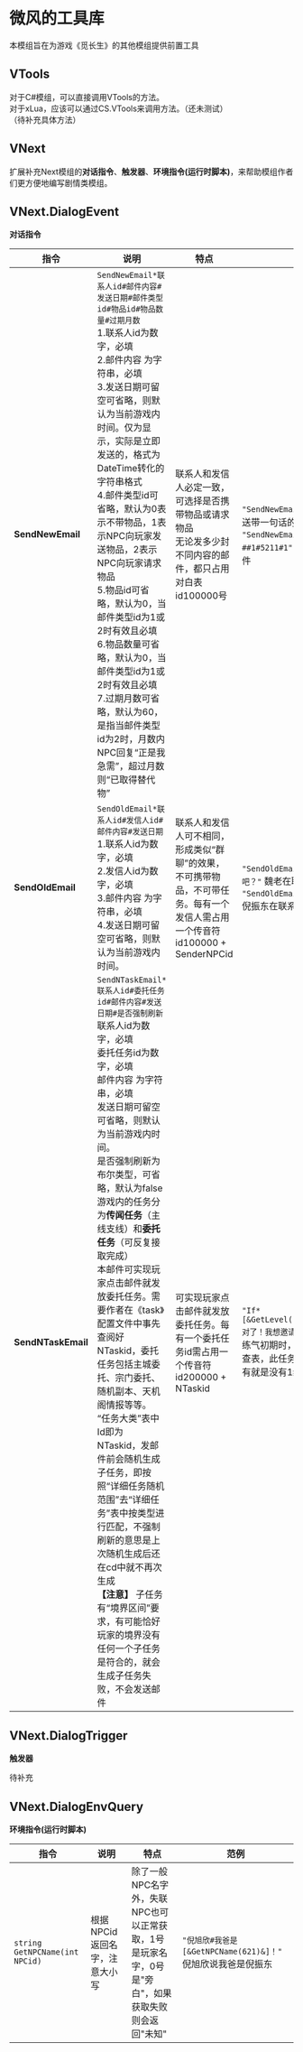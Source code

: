 # 微风的工具库
本模组旨在为游戏《觅长生》的其他模组提供前置工具

## VTools
对于C#模组，可以直接调用VTools的方法。<br>
对于xLua，应该可以通过CS.VTools来调用方法。（还未测试）<br>
（待补充具体方法）

## VNext
扩展补充Next模组的**对话指令**、**触发器**、**环境指令(运行时脚本)**，来帮助模组作者们更方便地编写剧情类模组。

## VNext.DialogEvent
**对话指令**

|指令|说明|特点|范例|
|---|---|---|---|
| **SendNewEmail** | `SendNewEmail*联系人id#邮件内容#发送日期#邮件类型id#物品id#物品数量#过期月数` <br>1.联系人id为数字，必填 <br>2.邮件内容 为字符串，必填 <br>3.发送日期可留空可省略，则默认为当前游戏内时间。仅为显示，实际是立即发送的，格式为DateTime转化的字符串格式 <br>4.邮件类型id可省略，默认为0表示不带物品，1表示NPC向玩家发送物品，2表示NPC向玩家请求物品 <br>5.物品id可省略，默认为0，当邮件类型id为1或2时有效且必填 <br>6.物品数量可省略，默认为0，当邮件类型id为1或2时有效且必填 <br>7.过期月数可省略，默认为60，是指当邮件类型id为2时，月数内NPC回复“正是我急需”，超过月数则“已取得替代物”  | 联系人和发信人必定一致，可选择是否携带物品或请求物品 <br>无论发多少封不同内容的邮件，都只占用对白表id100000号 | `"SendNewEmail*609#啊这。。（脸红）"` 倪旭欣发送带一句话的邮件 <br>`"SendNewEmail*609#那个，我有东西要送给你##1#5211#1"` 倪旭欣发送带一个丹药物品的邮件 |
| **SendOldEmail** | `SendOldEmail*联系人id#发信人id#邮件内容#发送日期` <br>1.联系人id为数字，必填 <br>2.发信人id为数字，必填 <br>3.邮件内容 为字符串，必填 <br>4.发送日期可留空可省略，则默认为当前游戏内时间。 | 联系人和发信人可不相同，形成类似“群聊”的效果，不可携带物品，不可带任务。每有一个发信人需占用一个传音符id100000 + SenderNPCid | `"SendOldEmail*609#2#你小子看上我们姑娘了吧？"` 魏老在联系人倪旭欣下发信 <br>`"SendOldEmail*609#621#小子你又皮痒了是吧？"` 倪振东在联系人倪旭欣下发信 |
| **SendNTaskEmail** | `SendNTaskEmail*联系人id#委托任务id#邮件内容#发送日期#是否强制刷新` <br> 联系人id为数字，必填 <br>委托任务id为数字，必填 <br>邮件内容 为字符串，必填 <br>发送日期可留空可省略，则默认为当前游戏内时间。 <br>是否强制刷新为布尔类型，可省略，默认为false <br>游戏内的任务分为**传闻任务**（主线支线）和**委托任务**（可反复接取完成） <br>本邮件可实现玩家点击邮件就发放委托任务。需要作者在《task》配置文件中事先查阅好NTaskid，委托任务包括主城委托、宗门委托、随机副本、天机阁情报等等。 <br>“任务大类”表中Id即为NTaskid，发邮件前会随机生成子任务，即按照“详细任务随机范围”去“详细任务”表中按类型进行匹配，不强制刷新的意思是上次随机生成后还在cd中就不再次生成 <br>**【注意】** 子任务有“境界区间”要求，有可能恰好玩家的境界没有任何一个子任务是符合的，就会生成子任务失败，不会发送邮件 | 可实现玩家点击邮件就发放委托任务。每有一个委托任务id需占用一个传音符id200000 + NTaskid |`"If*[&GetLevel()>1&]#SendNTaskEmail*609#150#对了！我想邀请你一起去除妖！"` 当玩家境界高于练气初期时，给玩家发放“除妖”委托任务。经查表，此任务的子任务“境界区间”要求其他都有就是没有1级 |

## VNext.DialogTrigger
**触发器**

待补充

## VNext.DialogEnvQuery
**环境指令(运行时脚本)**

|指令|说明|特点|范例|
|---|---|---|---|
| `string GetNPCName(int NPCid)` | 根据NPCid返回名字，注意大小写 | 除了一般NPC名字外，失联NPC也可以正常获取，1号是玩家名字，0号是"旁白"，如果获取失败则会返回"未知" | `"倪旭欣#我爸是[&GetNPCName(621)&]！"` 倪旭欣说我爸是倪振东 |